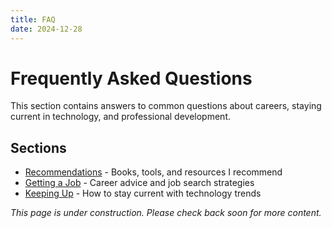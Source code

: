 ```yaml
---
title: FAQ
date: 2024-12-28
---
```


# Frequently Asked Questions

This section contains answers to common questions about careers, staying current in technology, and professional development.

## Sections

- [Recommendations](/faq/recommendations/) - Books, tools, and resources I recommend
- [Getting a Job](/faq/getting-a-job/) - Career advice and job search strategies  
- [Keeping Up](/faq/keeping-up/) - How to stay current with technology trends

*This page is under construction. Please check back soon for more content.*